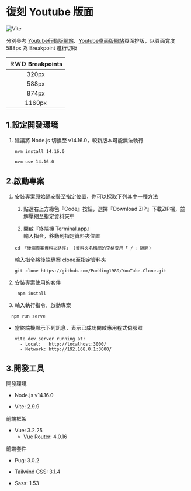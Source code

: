 # 復刻 Youtube 版面

![Vite](https://badges.aleen42.com/src/vitejs.svg)

分別參考 [Youtube行動版網站](https://m.youtube.com/)、[Youtube桌面版網站](https://www.youtube.com/)頁面排版，以頁面寬度 588px 為 Breakpoint 進行切版

| ＲＷＤ Breakpoints |
| :----------------: |
|       320px        |
|       588px        |
|       874px        |
|       1160px       |

## 1.設定開發環境

1. 建議將 Node.js 切換至 v14.16.0，較新版本可能無法執行

   ```code
   nvm install 14.16.0
   ```

   ```code
   nvm use 14.16.0
   ```

## 2.啟動專案

1. 安裝專案原始碼安裝至指定位置，你可以採取下列其中一種方法
      1. 點選右上方綠色『Code』按鈕，選擇『Download ZIP』下載ZIP檔，並解壓縮至指定資料夾中

      2. 開啟『終端機 Terminal.app』  
       輸入指令，移動到指定資料夾位置  

      ```code
      cd 「後端專案資料夾路徑」 (資料夾名稱間的空格要用「 / 」隔開)
      ```

      輸入指令將後端專案 clone至指定資料夾

      ```code
      git clone https://github.com/Pudding1989/YouTube-Clone.git
      ```

2. 安裝專案使用的套件

   ```code
    npm install
    ```

3. 輸入執行指令，啟動專案

```text
  npm run serve
```

- 當終端機顯示下列訊息，表示已成功開啟應用程式伺服器

  ```text
  vite dev server running at:
    - Local:   http://localhost:3000/
    - Network: http://192.168.0.1:3000/
  ```

## 3.開發工具

開發環境

- Node.js v14.16.0

- Vite: 2.9.9

前端框架

- Vue: 3.2.25
  - Vue Router: 4.0.16

前端套件

- Pug: 3.0.2

- Tailwind CSS: 3.1.4

- Sass: 1.53
